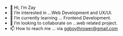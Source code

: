 - 👋 Hi, I’m Zay
- 👀 I’m interested in ...Web Development and UX/UI.
- 🌱 I’m currently learning ... Frontend Development.
- 💞️ I’m looking to collaborate on ...web related project.
- 📫 How to reach me ... via ggboythrower@gmail.com

<!---
Zay-Web-Dev/Zay is a ✨ special ✨ repository because its `README.md` (this file) appears on your GitHub profile.
You can click the Preview link to take a look at your changes.
--->
